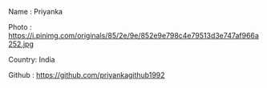 Name : Priyanka

Photo : https://i.pinimg.com/originals/85/2e/9e/852e9e798c4e79513d3e747af966a252.jpg

Country: India

Github : https://github.com/priyankagithub1992
